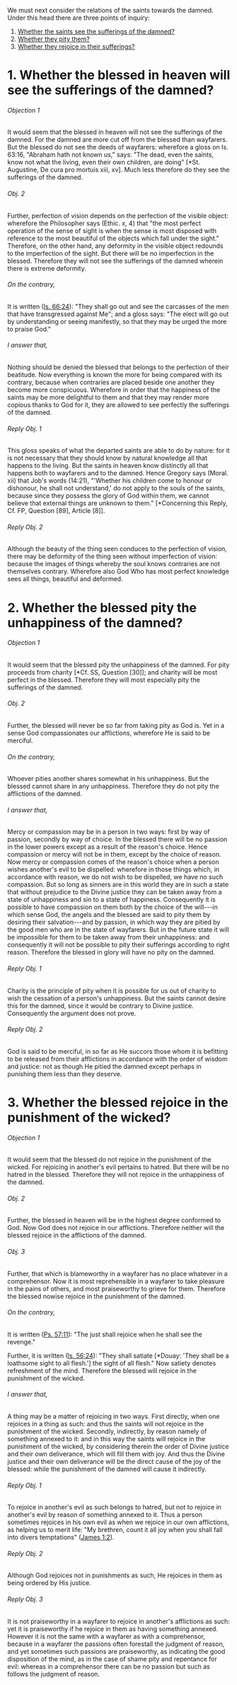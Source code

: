 We must next consider the relations of the saints towards the damned. Under this head there are three points of inquiry:  

1. [ Whether the saints see the sufferings of the damned?](#1.%20Whether%20the%20blessed%20in%20heaven%20will%20see%20the%20sufferings%20of%20the%20damned?)
2. [ Whether they pity them?](#2.%20Whether%20the%20blessed%20pity%20the%20unhappiness%20of%20the%20damned?)
3. [ Whether they rejoice in their sufferings?](#3.%20Whether%20the%20blessed%20rejoice%20in%20the%20punishment%20of%20the%20wicked?)



# 1. Whether the blessed in heaven will see the sufferings of the damned? 

###### Objection 1
It would seem that the blessed in heaven will not see the sufferings of the damned. For the damned are more cut off from the blessed than wayfarers. But the blessed do not see the deeds of wayfarers: wherefore a gloss on Is. 63:16, "Abraham hath not known us," says: "The dead, even the saints, know not what the living, even their own children, are doing" \[\*St. Augustine, De cura pro mortuis xiii, xv\]. Much less therefore do they see the sufferings of the damned.  

###### Obj. 2
Further, perfection of vision depends on the perfection of the visible object: wherefore the Philosopher says (Ethic. x, 4) that "the most perfect operation of the sense of sight is when the sense is most disposed with reference to the most beautiful of the objects which fall under the sight." Therefore, on the other hand, any deformity in the visible object redounds to the imperfection of the sight. But there will be no imperfection in the blessed. Therefore they will not see the sufferings of the damned wherein there is extreme deformity.

###### On the contrary,
It is written ([Is. 66:24](http://bible.gospelcom.net/bible?Is++66:24)): "They shall go out and see the carcasses of the men that have transgressed against Me"; and a gloss says: "The elect will go out by understanding or seeing manifestly, so that they may be urged the more to praise God."  

###### I answer that,
Nothing should be denied the blessed that belongs to the perfection of their beatitude. Now everything is known the more for being compared with its contrary, because when contraries are placed beside one another they become more conspicuous. Wherefore in order that the happiness of the saints may be more delightful to them and that they may render more copious thanks to God for it, they are allowed to see perfectly the sufferings of the damned.  

###### Reply Obj. 1
This gloss speaks of what the departed saints are able to do by nature: for it is not necessary that they should know by natural knowledge all that happens to the living. But the saints in heaven know distinctly all that happens both to wayfarers and to the damned. Hence Gregory says (Moral. xii) that Job's words (14:21), "'Whether his children come to honour or dishonour, he shall not understand,' do not apply to the souls of the saints, because since they possess the glory of God within them, we cannot believe that external things are unknown to them." \[\*Concerning this Reply, Cf. FP, Question \[89\], Article \[8\]\].  

###### Reply Obj. 2
Although the beauty of the thing seen conduces to the perfection of vision, there may be deformity of the thing seen without imperfection of vision: because the images of things whereby the soul knows contraries are not themselves contrary. Wherefore also God Who has most perfect knowledge sees all things, beautiful and deformed.  




# 2. Whether the blessed pity the unhappiness of the damned? 

###### Objection 1
It would seem that the blessed pity the unhappiness of the damned. For pity proceeds from charity \[\*Cf. SS, Question \[30\]\]; and charity will be most perfect in the blessed. Therefore they will most especially pity the sufferings of the damned.  

###### Obj. 2
Further, the blessed will never be so far from taking pity as God is. Yet in a sense God compassionates our afflictions, wherefore He is said to be merciful.  

###### On the contrary,
Whoever pities another shares somewhat in his unhappiness. But the blessed cannot share in any unhappiness. Therefore they do not pity the afflictions of the damned.  

###### I answer that,
Mercy or compassion may be in a person in two ways: first by way of passion, secondly by way of choice. In the blessed there will be no passion in the lower powers except as a result of the reason's choice. Hence compassion or mercy will not be in them, except by the choice of reason. Now mercy or compassion comes of the reason's choice when a person wishes another's evil to be dispelled: wherefore in those things which, in accordance with reason, we do not wish to be dispelled, we have no such compassion. But so long as sinners are in this world they are in such a state that without prejudice to the Divine justice they can be taken away from a state of unhappiness and sin to a state of happiness. Consequently it is possible to have compassion on them both by the choice of the will---in which sense God, the angels and the blessed are said to pity them by desiring their salvation---and by passion, in which way they are pitied by the good men who are in the state of wayfarers. But in the future state it will be impossible for them to be taken away from their unhappiness: and consequently it will not be possible to pity their sufferings according to right reason. Therefore the blessed in glory will have no pity on the damned.  

###### Reply Obj. 1
Charity is the principle of pity when it is possible for us out of charity to wish the cessation of a person's unhappiness. But the saints cannot desire this for the damned, since it would be contrary to Divine justice. Consequently the argument does not prove.  

###### Reply Obj. 2
God is said to be merciful, in so far as He succors those whom it is befitting to be released from their afflictions in accordance with the order of wisdom and justice: not as though He pitied the damned except perhaps in punishing them less than they deserve.  




# 3. Whether the blessed rejoice in the punishment of the wicked? 

###### Objection 1
It would seem that the blessed do not rejoice in the punishment of the wicked. For rejoicing in another's evil pertains to hatred. But there will be no hatred in the blessed. Therefore they will not rejoice in the unhappiness of the damned.  

###### Obj. 2
Further, the blessed in heaven will be in the highest degree conformed to God. Now God does not rejoice in our afflictions. Therefore neither will the blessed rejoice in the afflictions of the damned.  

###### Obj. 3
Further, that which is blameworthy in a wayfarer has no place whatever in a comprehensor. Now it is most reprehensible in a wayfarer to take pleasure in the pains of others, and most praiseworthy to grieve for them. Therefore the blessed nowise rejoice in the punishment of the damned.  

###### On the contrary,
It is written ([Ps. 57:11](http://bible.gospelcom.net/bible?Ps++57:11)): "The just shall rejoice when he shall see the revenge."  

Further, it is written ([Is. 56:24](http://bible.gospelcom.net/bible?Is++56:24)): "They shall satiate \[\*Douay: 'They shall be a loathsome sight to all flesh.'\] the sight of all flesh." Now satiety denotes refreshment of the mind. Therefore the blessed will rejoice in the punishment of the wicked.  

###### I answer that,
A thing may be a matter of rejoicing in two ways. First directly, when one rejoices in a thing as such: and thus the saints will not rejoice in the punishment of the wicked. Secondly, indirectly, by reason namely of something annexed to it: and in this way the saints will rejoice in the punishment of the wicked, by considering therein the order of Divine justice and their own deliverance, which will fill them with joy. And thus the Divine justice and their own deliverance will be the direct cause of the joy of the blessed: while the punishment of the damned will cause it indirectly.  

###### Reply Obj. 1
To rejoice in another's evil as such belongs to hatred, but not to rejoice in another's evil by reason of something annexed to it. Thus a person sometimes rejoices in his own evil as when we rejoice in our own afflictions, as helping us to merit life: "My brethren, count it all joy when you shall fall into divers temptations" ([James 1:2](http://bible.gospelcom.net/bible?James+1:2)).  

###### Reply Obj. 2
Although God rejoices not in punishments as such, He rejoices in them as being ordered by His justice.  

###### Reply Obj. 3
It is not praiseworthy in a wayfarer to rejoice in another's afflictions as such: yet it is praiseworthy if he rejoice in them as having something annexed. However it is not the same with a wayfarer as with a comprehensor, because in a wayfarer the passions often forestall the judgment of reason, and yet sometimes such passions are praiseworthy, as indicating the good disposition of the mind, as in the case of shame pity and repentance for evil: whereas in a comprehensor there can be no passion but such as follows the judgment of reason.